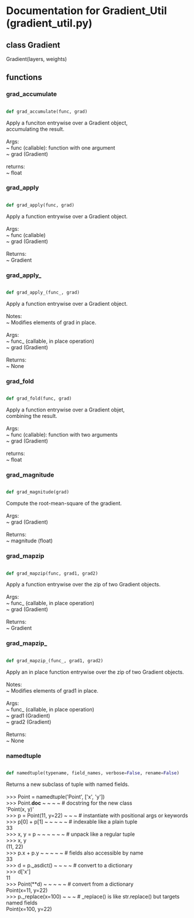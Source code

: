 # Documentation for Gradient_Util (gradient_util.py)

## class Gradient
Gradient(layers, weights)


## functions

### grad\_accumulate
```py

def grad_accumulate(func, grad)

```



Apply a funciton entrywise over a Gradient object,<br />accumulating the result.<br /><br />Args:<br /> ~ func (callable): function with one argument<br /> ~ grad (Gradient)<br /><br />returns:<br /> ~ float


### grad\_apply
```py

def grad_apply(func, grad)

```



Apply a function entrywise over a Gradient object.<br /><br />Args:<br /> ~ func (callable)<br /> ~ grad (Gradient)<br /><br />Returns:<br /> ~ Gradient


### grad\_apply\_
```py

def grad_apply_(func_, grad)

```



Apply a function entrywise over a Gradient object.<br /><br />Notes:<br /> ~ Modifies elements of grad in place.<br /><br />Args:<br /> ~ func_ (callable, in place operation)<br /> ~ grad (Gradient)<br /><br />Returns:<br /> ~ None


### grad\_fold
```py

def grad_fold(func, grad)

```



Apply a function entrywise over a Gradient objet,<br />combining the result.<br /><br />Args:<br /> ~ func (callable): function with two arguments<br /> ~ grad (Gradient)<br /><br />returns:<br /> ~ float


### grad\_magnitude
```py

def grad_magnitude(grad)

```



Compute the root-mean-square of the gradient.<br /><br />Args:<br /> ~ grad (Gradient)<br /><br />Returns:<br /> ~ magnitude (float)


### grad\_mapzip
```py

def grad_mapzip(func, grad1, grad2)

```



Apply a function entrywise over the zip of two Gradient objects.<br /><br />Args:<br /> ~ func_ (callable, in place operation)<br /> ~ grad (Gradient)<br /><br />Returns:<br /> ~ Gradient


### grad\_mapzip\_
```py

def grad_mapzip_(func_, grad1, grad2)

```



Apply an in place function entrywise over the zip of two Gradient objects.<br /><br />Notes:<br /> ~ Modifies elements of grad1 in place.<br /><br />Args:<br /> ~ func_ (callable, in place operation)<br /> ~ grad1 (Gradient)<br /> ~ grad2 (Gradient)<br /><br />Returns:<br /> ~ None


### namedtuple
```py

def namedtuple(typename, field_names, verbose=False, rename=False)

```



Returns a new subclass of tuple with named fields.<br /><br />>>> Point = namedtuple('Point', ['x', 'y'])<br />>>> Point.__doc__ ~  ~  ~  ~    # docstring for the new class<br />'Point(x, y)'<br />>>> p = Point(11, y=22) ~  ~  ~  # instantiate with positional args or keywords<br />>>> p[0] + p[1] ~  ~  ~  ~  ~  # indexable like a plain tuple<br />33<br />>>> x, y = p ~  ~  ~  ~  ~  ~ # unpack like a regular tuple<br />>>> x, y<br />(11, 22)<br />>>> p.x + p.y ~  ~  ~  ~  ~    # fields also accessible by name<br />33<br />>>> d = p._asdict() ~  ~  ~  ~  # convert to a dictionary<br />>>> d['x']<br />11<br />>>> Point(**d) ~  ~  ~  ~  ~   # convert from a dictionary<br />Point(x=11, y=22)<br />>>> p._replace(x=100) ~  ~  ~    # _replace() is like str.replace() but targets named fields<br />Point(x=100, y=22)

